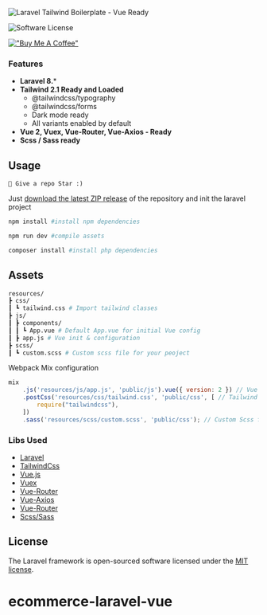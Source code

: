 ![Laravel Tailwind Boilerplate - Vue Ready](https://user-images.githubusercontent.com/6561770/129886774-bf666556-28df-40b7-9007-726e088f1828.png)

![Software License](https://img.shields.io/badge/license-MIT-brightgreen.svg?style=flat-square)

[!["Buy Me A Coffee"](https://www.buymeacoffee.com/assets/img/custom_images/orange_img.png)](https://www.buymeacoffee.com/magarrent)


### Features

- **Laravel 8.***
- **Tailwind 2.1 Ready and Loaded**
  - @tailwindcss/typography
  - @tailwindcss/forms
  - Dark mode ready
  - All variants enabled by default
- **Vue 2, Vuex, Vue-Router, Vue-Axios - Ready**
- **Scss / Sass ready**

## Usage

```
🌟 Give a repo Star :)
```

Just [download the latest ZIP release](https://github.com/magarrent/laravel-tailwind-boilerplate-vue-ready/releases) of the repository and init the laravel project

```bash
npm install #install npm dependencies

npm run dev #compile assets
```

```bash
composer install #install php dependencies
```

## Assets

```bash
resources/
┣ css/
┃ ┗ tailwind.css # Import tailwind classes
┣ js/
┃ ┣ components/
┃ ┃ ┗ App.vue # Default App.vue for initial Vue config
┃ ┣ app.js # Vue init & configuration
┣ scss/
┃ ┗ custom.scss # Custom scss file for your peoject
```

Webpack Mix configuration

```js
mix
    .js('resources/js/app.js', 'public/js').vue({ version: 2 }) // Vue template
    .postCss('resources/css/tailwind.css', 'public/css', [ // Tailwind css loaded
        require("tailwindcss"),
    ])
    .sass('resources/scss/custom.scss', 'public/css'); // Custom Scss file


```

### Libs Used

- [Laravel](https://laravel.com)
- [TailwindCss](https://tailwindcss.com)
- [Vue.js](https://vuejs.org/)
- [Vuex](https://vuex.vuejs.org/)
- [Vue-Router](https://router.vuejs.org/)
- [Vue-Axios](https://www.npmjs.com/package/vue-axios)
- [Vue-Router](https://router.vuejs.org/)
- [Scss/Sass](https://sass-lang.com/)

## License

The Laravel framework is open-sourced software licensed under the [MIT license](https://opensource.org/licenses/MIT).
# ecommerce-laravel-vue
